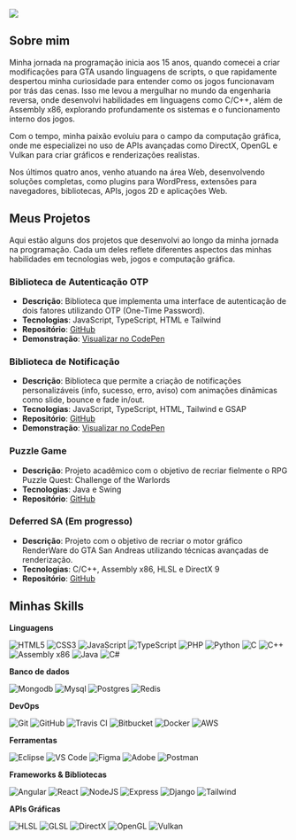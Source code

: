 ![](https://komarev.com/ghpvc/?username=jeffoliveira977&color=006bed)

## Sobre mim

Minha jornada na programação inicia aos 15 anos, quando comecei a criar modificações para GTA usando linguagens de scripts, o que rapidamente despertou minha curiosidade para entender como os jogos funcionavam por trás das cenas. Isso me levou a mergulhar no mundo da engenharia reversa, onde desenvolvi habilidades em linguagens como C/C++, além de Assembly x86, explorando profundamente os sistemas e o funcionamento interno dos jogos.

Com o tempo, minha paixão evoluiu para o campo da computação gráfica, onde me especializei no uso de APIs avançadas como DirectX, OpenGL e Vulkan para criar gráficos e renderizações realistas.

Nos últimos quatro anos, venho atuando na área Web, desenvolvendo soluções completas, como plugins para WordPress, extensões para navegadores, bibliotecas, APIs, jogos 2D e aplicações Web.

## Meus Projetos
Aqui estão alguns dos projetos que desenvolvi ao longo da minha jornada na programação. Cada um deles reflete diferentes aspectos das minhas habilidades em tecnologias web, jogos e computação gráfica.

### **Biblioteca de Autenticação OTP**
- **Descrição**: Biblioteca que implementa uma interface de autenticação de dois fatores utilizando OTP (One-Time Password).
- **Tecnologias**: JavaScript, TypeScript, HTML e Tailwind
- **Repositório**: [GitHub](https://github.com/jeffoliveira977/OTP-input-system)
- **Demonstração**: [Visualizar no CodePen](https://codepen.io/Ton-Miles/pen/GRPMqGN)
  
### **Biblioteca de Notificação**
- **Descrição**: Biblioteca que permite a criação de notificações personalizáveis (info, sucesso, erro, aviso) com animações dinâmicas como slide, bounce e fade in/out.
- **Tecnologias**: JavaScript, TypeScript, HTML, Tailwind e GSAP
- **Repositório**: [GitHub](https://github.com/jeffoliveira977/NotifymeJS)
- **Demonstração**: [Visualizar no CodePen](https://codepen.io/Ton-Miles/pen/xxmPYyP)
  
### **Puzzle Game**
- **Descrição**: Projeto acadêmico com o objetivo de recriar fielmente o RPG Puzzle Quest: Challenge of the Warlords
- **Tecnologias**: Java e Swing
- **Repositório**: [GitHub](https://github.com/jeffoliveira977/Puzzle-Game)
  
### **Deferred SA (Em progresso)**
- **Descrição**: Projeto com o objetivo de recriar o motor gráfico RenderWare do GTA San Andreas utilizando técnicas avançadas de renderização.
- **Tecnologias**: C/C++, Assembly x86, HLSL e DirectX 9
- **Repositório**: [GitHub](https://github.com/jeffoliveira977/DeferredSA)

## Minhas Skills

**Linguagens**

![HTML5](https://img.shields.io/badge/html5-%23E34F26.svg?style=for-the-badge&logo=html5&logoColor=white)
![CSS3](https://img.shields.io/badge/css3-%231572B6.svg?style=for-the-badge&logo=css3&logoColor=white)
![JavaScript](https://img.shields.io/badge/javascript-%23323330.svg?style=for-the-badge&logo=javascript&logoColor=%23F7DF1E)
![TypeScript](https://img.shields.io/badge/typescript-%23007ACC.svg?style=for-the-badge&logo=typescript&logoColor=white)
![PHP](https://img.shields.io/badge/php-%23777BB4.svg?style=for-the-badge&logo=php&logoColor=white)
![Python](https://img.shields.io/badge/python-%2314354C.svg?style=for-the-badge&logo=python&logoColor=white)
![C](https://img.shields.io/badge/c-%2300599C.svg?style=for-the-badge&logo=c&logoColor=white)
![C++](https://img.shields.io/badge/c++-%2300599C.svg?style=for-the-badge&logo=c%2B%2B&logoColor=white)
![Assembly x86](https://img.shields.io/badge/Assembly_x86-%23A8A8A8.svg?style=for-the-badge&logo=none)
![Java](https://img.shields.io/badge/java-%23ED8B00.svg?style=for-the-badge&logo=java&logoColor=white)
![C#](https://img.shields.io/badge/c%23-%23239120.svg?style=for-the-badge&logo=csharp&logoColor=white)

**Banco de dados** 

![Mongodb](https://img.shields.io/badge/mongodb-%2347A248.svg?style=for-the-badge&logo=mongodb&logoColor=white)
![Mysql](https://img.shields.io/badge/mysql-%2300f.svg?style=for-the-badge&logo=mysql&logoColor=white)
![Postgres](https://img.shields.io/badge/postgres-%23316192.svg?style=for-the-badge&logo=postgresql&logoColor=white)
![Redis](https://img.shields.io/badge/redis-%23DD0031.svg?style=for-the-badge&logo=redis&logoColor=white)

**DevOps**

![Git](https://img.shields.io/badge/git-%23F05033.svg?style=for-the-badge&logo=git&logoColor=white)
![GitHub](https://img.shields.io/badge/github-%23121011.svg?style=for-the-badge&logo=github&logoColor=white)
![Travis CI](https://img.shields.io/badge/travisci-%233EAAAF.svg?style=for-the-badge&logo=travis&logoColor=white)
![Bitbucket](https://img.shields.io/badge/bitbucket-%230047B3.svg?style=for-the-badge&logo=bitbucket&logoColor=white)
![Docker](https://img.shields.io/badge/docker-%230db7ed.svg?style=for-the-badge&logo=docker&logoColor=white)
![AWS](https://img.shields.io/badge/aws-%23232F3E.svg?style=for-the-badge&logo=amazon-aws&logoColor=white)

**Ferramentas**

![Eclipse](https://img.shields.io/badge/eclipse-%232C2255.svg?style=for-the-badge&logo=eclipse&logoColor=white)
![VS Code](https://img.shields.io/badge/VS%20Code-0078d7.svg?style=for-the-badge&logo=visual-studio-code&logoColor=white)
![Figma](https://img.shields.io/badge/figma-%23F24E1E.svg?style=for-the-badge&logo=figma&logoColor=white)
![Adobe](https://img.shields.io/badge/adobe-%23FF0000.svg?style=for-the-badge&logo=adobe&logoColor=white)
![Postman](https://img.shields.io/badge/Postman-FF6C37?style=for-the-badge&logo=postman&logoColor=white)

**Frameworks & Bibliotecas**

![Angular](https://img.shields.io/badge/angular-%23DD0031.svg?style=for-the-badge&logo=angular&logoColor=white)
![React](https://img.shields.io/badge/react-%2320232a.svg?style=for-the-badge&logo=react&logoColor=%2361DAFB)
![NodeJS](https://img.shields.io/badge/node.js-6DA55F?style=for-the-badge&logo=node.js&logoColor=white)
![Express](https://img.shields.io/badge/express.js-%23404d59.svg?style=for-the-badge&logo=express&logoColor=%2361DAFB)
![Django](https://img.shields.io/badge/django-%23092E20.svg?style=for-the-badge&logo=django&logoColor=white)
![Tailwind](https://img.shields.io/badge/tailwindcss-%2338B2AC.svg?style=for-the-badge&logo=tailwind-css&logoColor=white)

**APIs Gráficas**

![HLSL](https://img.shields.io/badge/hlsl-%234D4D4D.svg?style=for-the-badge&logo=directx&logoColor=white)
![GLSL](https://img.shields.io/badge/glsl-%23FFA500.svg?style=for-the-badge&logo=opengl&logoColor=white)
![DirectX](https://img.shields.io/badge/directx-%237289DA.svg?style=for-the-badge&logo=directx&logoColor=white)
![OpenGL](https://img.shields.io/badge/opengl-%23FFFFFF.svg?style=for-the-badge&logo=opengl&logoColor=black)
![Vulkan](https://img.shields.io/badge/vulkan-%23AC162C.svg?style=for-the-badge&logo=vulkan&logoColor=white)

